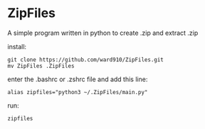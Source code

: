 # ZipFiles
A simple program written in python to create .zip and extract .zip

install:
~~~
git clone https://github.com/ward910/ZipFiles.git 
mv ZipFiles .ZipFiles
~~~
enter the .bashrc or .zshrc file and add this line:
~~~
alias zipfiles="python3 ~/.ZipFiles/main.py"
~~~

run:
~~~
zipfiles
~~~